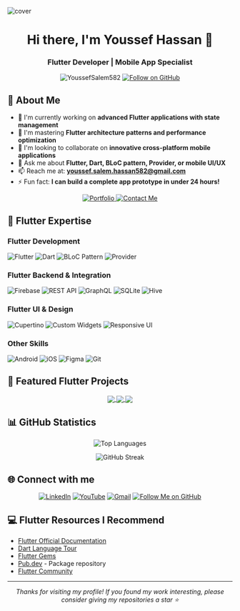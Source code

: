 ![cover](https://github.com/user-attachments/assets/2e5e9ee4-a813-4e69-8a34-ccb64d51ed1c)
<h1 align="center">Hi there, I'm Youssef Hassan 👋</h1>
<h3 align="center">Flutter Developer | Mobile App Specialist</h3>

<p align="center">
  <img src="https://komarev.com/ghpvc/?username=YoussefSalem582&label=Profile%20views&color=0e75b6&style=flat" alt="YoussefSalem582" />
  <a href="https://github.com/YoussefSalem582">
  <img src="https://img.shields.io/badge/Follow%20on%20GitHub-181717?style=for-the-badge&logo=github&logoColor=white" alt="Follow on GitHub" />
</a>
</p>

## 💫 About Me
- 🔭 I'm currently working on **advanced Flutter applications with state management**
- 🌱 I'm mastering **Flutter architecture patterns and performance optimization**
- 👯 I'm looking to collaborate on **innovative cross-platform mobile applications**
- 💬 Ask me about **Flutter, Dart, BLoC pattern, Provider, or mobile UI/UX**
- 📫 Reach me at: **youssef.salem.hassan582@gmail.com**
- ⚡ Fun fact: **I can build a complete app prototype in under 24 hours!**

<p align="center">
  <a href="https://v0-youssef-salem-hassan.vercel.app/">
    <img src="https://img.shields.io/badge/Portfolio-181717?style=for-the-badge&logo=github&logoColor=white" alt="Portfolio"/>
  </a>
  <a href="mailto:youssef.salem.hassan582@gmail.com">
    <img src="https://img.shields.io/badge/Contact_Me-D14836?style=for-the-badge&logo=gmail&logoColor=white" alt="Contact Me"/>
  </a>
</p>

## 🚀 Flutter Expertise

### Flutter Development
<p align="left">
  <img src="https://img.shields.io/badge/Flutter-02569B?style=for-the-badge&logo=flutter&logoColor=white" alt="Flutter" />
  <img src="https://img.shields.io/badge/Dart-0175C2?style=for-the-badge&logo=dart&logoColor=white" alt="Dart" />
  <img src="https://img.shields.io/badge/BLoC-13B9FD?style=for-the-badge&logo=flutter&logoColor=white" alt="BLoC Pattern" />
  <img src="https://img.shields.io/badge/Provider-13B9FD?style=for-the-badge&logo=flutter&logoColor=white" alt="Provider" />
</p>

### Flutter Backend & Integration
<p align="left">
  <img src="https://img.shields.io/badge/Firebase-FFCA28?style=for-the-badge&logo=firebase&logoColor=black" alt="Firebase" />
  <img src="https://img.shields.io/badge/REST_API-0175C2?style=for-the-badge&logo=flutter&logoColor=white" alt="REST API" />
  <img src="https://img.shields.io/badge/GraphQL-E10098?style=for-the-badge&logo=graphql&logoColor=white" alt="GraphQL" />
  <img src="https://img.shields.io/badge/SQLite-003B57?style=for-the-badge&logo=sqlite&logoColor=white" alt="SQLite" />
  <img src="https://img.shields.io/badge/Hive-FFCA28?style=for-the-badge&logo=hive&logoColor=black" alt="Hive" />
</p>

### Flutter UI & Design
<p align="left">
  <img src="https://img.shields.io/badge/Cupertino-000000?style=for-the-badge&logo=apple&logoColor=white" alt="Cupertino" />
  <img src="https://img.shields.io/badge/Custom_Widgets-02569B?style=for-the-badge&logo=flutter&logoColor=white" alt="Custom Widgets" />
  <img src="https://img.shields.io/badge/Responsive_UI-02569B?style=for-the-badge&logo=flutter&logoColor=white" alt="Responsive UI" />
</p>

### Other Skills
<p align="left">
  <img src="https://img.shields.io/badge/Android-3DDC84?style=for-the-badge&logo=android&logoColor=white" alt="Android" />
  <img src="https://img.shields.io/badge/iOS-000000?style=for-the-badge&logo=apple&logoColor=white" alt="iOS" />
  <img src="https://img.shields.io/badge/Figma-F24E1E?style=for-the-badge&logo=figma&logoColor=white" alt="Figma" />
  <img src="https://img.shields.io/badge/Git-F05032?style=for-the-badge&logo=git&logoColor=white" alt="Git" />
</p>

## 📱 Featured Flutter Projects

<p align="center">
  <a href="https://github.com/YoussefSalem582/Music-Player-App">
    <img align="center" src="https://github-readme-stats.vercel.app/api/pin/?username=YoussefSalem582&repo=Music-Player-App&theme=tokyonight" />
  </a>
  <a href="https://github.com/YoussefSalem582/ChargeHub-App">
    <img align="center" src="https://github-readme-stats.vercel.app/api/pin/?username=YoussefSalem582&repo=ChargeHub-App&theme=tokyonight" />
  </a>
  <a href="https://github.com/YoussefSalem582/chat-app">
    <img align="center" src="https://github-readme-stats.vercel.app/api/pin/?username=YoussefSalem582&repo=chat-app&theme=tokyonight" />
  </a>
</p>

## 📊 GitHub Statistics

<p align="center">
  <img src="https://github-readme-stats.vercel.app/api/top-langs/?username=YoussefSalem582&layout=compact&theme=tokyonight&hide_border=true&exclude_repo=repo1,repo2&hide=jupyter%20notebook" alt="Top Languages" />
</p>

<p align="center">
  <img src="https://github-readme-streak-stats.herokuapp.com/?user=YoussefSalem582&theme=tokyonight&hide_border=true" alt="GitHub Streak" />
</p>

## 🌐 Connect with me

<p align="center">
  <a href="https://www.linkedin.com/in/youssef-hassan-8529372b7/"><img src="https://img.shields.io/badge/LinkedIn-0077B5?style=for-the-badge&logo=linkedin&logoColor=white" alt="LinkedIn"/></a>
  <a href="https://www.youtube.com/@YoussefSalemHassan"><img src="https://img.shields.io/badge/YouTube-FF0000?style=for-the-badge&logo=youtube&logoColor=white" alt="YouTube"/></a>
  <a href="mailto:youssef.salem.hassan582@gmail.com"><img src="https://img.shields.io/badge/Gmail-D14836?style=for-the-badge&logo=gmail&logoColor=white" alt="Gmail"/></a>
  <a href="https://github.com/YoussefSalem582?tab=followers">
    <img src="https://img.shields.io/badge/Follow_Me-181717?style=for-the-badge&logo=github&logoColor=white" alt="Follow Me on GitHub"/>
  </a>
</p>

## 💻 Flutter Resources I Recommend

- [Flutter Official Documentation](https://flutter.dev/docs)
- [Dart Language Tour](https://dart.dev/guides/language/language-tour)
- [Flutter Gems](https://fluttergems.dev/)
- [Pub.dev](https://pub.dev/) - Package repository
- [Flutter Community](https://flutter.community/)

---

<p align="center">
  <i>Thanks for visiting my profile! If you found my work interesting, please consider giving my repositories a star ⭐</i>
</p>
